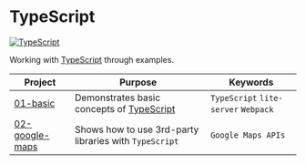 # TypeScript

[![TypeScript](https://img.shields.io/badge/TypeScript-007ACC?style=flat-square&logo=TypeScript)](https://www.typescriptlang.org/)

Working with [TypeScript](https://www.typescriptlang.org/) through examples.

|Project |Purpose |Keywords |
|--------|--------|---------|
| [01-basic](./01-basic) | Demonstrates basic concepts of [TypeScript](https://www.typescriptlang.org/) | `TypeScript` `lite-server` `Webpack` |
| [02-google-maps](./02-google-maps) | Shows how to use 3rd-party libraries with `TypeScript` | `Google Maps APIs` |
